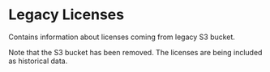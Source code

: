 # Legacy Licenses

Contains information about licenses coming from legacy S3 bucket.

Note that the S3 bucket has been removed. The licenses are being included as historical data.